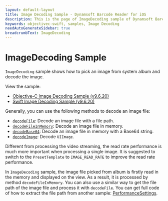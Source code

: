 ```yaml
---
layout: default-layout
title: Image Decoding Sample - Dynamsoft Barcode Reader for iOS
description: This is the page of ImageDecoding sample of Dynamsoft Barcode Reader for iOS SDK.
keywords: objectivec-swift, samples, Image Decoding
needAutoGenerateSidebar: true
breadcrumbText: ImageDecoding
---
```


# ImageDecoding Sample

`ImageDecoding` sample shows how to pick an image from system album and decode the image.

View the sample:

- <a href="https://github.com/Dynamsoft/barcode-reader-mobile-samples/tree/v9.6.20/ios/Objective-C/ImageDecodingObjC/" target="_blank">Objective-C Image Decoding Sample (v9.6.20)</a>
- <a href="https://github.com/Dynamsoft/barcode-reader-mobile-samples/tree/v9.6.20/ios/Swift/ImageDecodingSwift/" target="_blank">Swift Image Decoding Sample (v9.6.20)</a>

Generally, you can use the following methods to decode an image file:

- [`decodeFile`](../api-reference/primary-decode.html#decodefile): Decode an image file with a file path.
- [`decodeFileInMemory`](../api-reference/primary-decode.html#decodefileinmemory): Decode an image file in memory.
- [`decodeBase64`](../api-reference/primary-decode.html#decodebase64): Decode an image file in memory with a Base64 string.
- [`decodeImage`](../api-reference/primary-decode.html#decodeimage): Decode `UIImage`.

Different from processing the video streaming, the read rate performance is much more important when processing a single image. It is suggested to switch to the `PresetTemplate` to `IMAGE_READ_RATE` to improve the read rate performance.

In `ImageDecoding` sample, the image file picked from album is firstly read in the memory and displayed on the view. As a result, it is processed by method `decodeFileInMemory`. You can also use a similar way to get the file path of the image file and process it with `decodeFile`. You can get full code of how to extract the file path from another sample: <a href="https://github.com/Dynamsoft/barcode-reader-mobile-samples/tree/v9.6.20/android/Java/PerformanceSettings" target="_blank">PerformanceSettings</a>.
